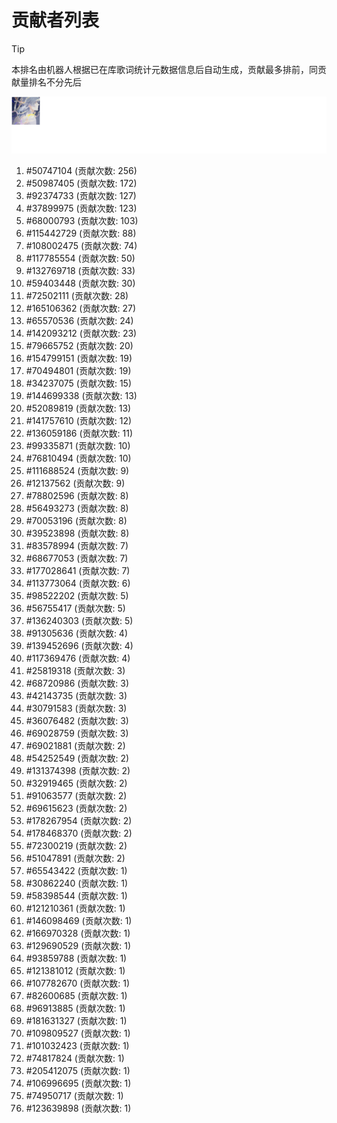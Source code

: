 # 贡献者列表

> [!TIP]
> 本排名由机器人根据已在库歌词统计元数据信息后自动生成，贡献最多排前，同贡献量排名不分先后

![贡献者头像画廊](./CONTRIBUTORS.svg)

1. #50747104 (贡献次数: 256)
2. #50987405 (贡献次数: 172)
3. #92374733 (贡献次数: 127)
4. #37899975 (贡献次数: 123)
5. #68000793 (贡献次数: 103)
6. #115442729 (贡献次数: 88)
7. #108002475 (贡献次数: 74)
8. #117785554 (贡献次数: 50)
9. #132769718 (贡献次数: 33)
10. #59403448 (贡献次数: 30)
11. #72502111 (贡献次数: 28)
12. #165106362 (贡献次数: 27)
13. #65570536 (贡献次数: 24)
14. #142093212 (贡献次数: 23)
15. #79665752 (贡献次数: 20)
16. #154799151 (贡献次数: 19)
17. #70494801 (贡献次数: 19)
18. #34237075 (贡献次数: 15)
19. #144699338 (贡献次数: 13)
20. #52089819 (贡献次数: 13)
21. #141757610 (贡献次数: 12)
22. #136059186 (贡献次数: 11)
23. #99335871 (贡献次数: 10)
24. #76810494 (贡献次数: 10)
25. #111688524 (贡献次数: 9)
26. #12137562 (贡献次数: 9)
27. #78802596 (贡献次数: 8)
28. #56493273 (贡献次数: 8)
29. #70053196 (贡献次数: 8)
30. #39523898 (贡献次数: 8)
31. #83578994 (贡献次数: 7)
32. #68677053 (贡献次数: 7)
33. #177028641 (贡献次数: 7)
34. #113773064 (贡献次数: 6)
35. #98522202 (贡献次数: 5)
36. #56755417 (贡献次数: 5)
37. #136240303 (贡献次数: 5)
38. #91305636 (贡献次数: 4)
39. #139452696 (贡献次数: 4)
40. #117369476 (贡献次数: 4)
41. #25819318 (贡献次数: 3)
42. #68720986 (贡献次数: 3)
43. #42143735 (贡献次数: 3)
44. #30791583 (贡献次数: 3)
45. #36076482 (贡献次数: 3)
46. #69028759 (贡献次数: 3)
47. #69021881 (贡献次数: 2)
48. #54252549 (贡献次数: 2)
49. #131374398 (贡献次数: 2)
50. #32919465 (贡献次数: 2)
51. #91063577 (贡献次数: 2)
52. #69615623 (贡献次数: 2)
53. #178267954 (贡献次数: 2)
54. #178468370 (贡献次数: 2)
55. #72300219 (贡献次数: 2)
56. #51047891 (贡献次数: 2)
57. #65543422 (贡献次数: 1)
58. #30862240 (贡献次数: 1)
59. #58398544 (贡献次数: 1)
60. #121210361 (贡献次数: 1)
61. #146098469 (贡献次数: 1)
62. #166970328 (贡献次数: 1)
63. #129690529 (贡献次数: 1)
64. #93859788 (贡献次数: 1)
65. #121381012 (贡献次数: 1)
66. #107782670 (贡献次数: 1)
67. #82600685 (贡献次数: 1)
68. #96913885 (贡献次数: 1)
69. #181631327 (贡献次数: 1)
70. #109809527 (贡献次数: 1)
71. #101032423 (贡献次数: 1)
72. #74817824 (贡献次数: 1)
73. #205412075 (贡献次数: 1)
74. #106996695 (贡献次数: 1)
75. #74950717 (贡献次数: 1)
76. #123639898 (贡献次数: 1)
